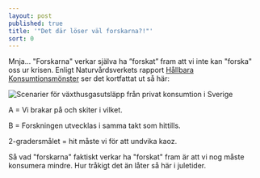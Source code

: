 ```yaml
---
layout: post
published: true
title: '"Det där löser väl forskarna?!"'
sort: 0
---
```






Mnja... "Forskarna" verkar själva ha ”forskat” fram att vi inte kan "forska" oss ur krisen. Enligt Naturvårdsverkets rapport [Hållbara Konsumtionsmönster](https://www.naturvardsverket.se/Documents/publikationer6400/978-91-620-6653-6.pdf?pid=14404) ser det kortfattat ut så här:

![Scenarier för växthusgasutsläpp från privat konsumtion i Sverige]({{site.baseurl}}/images/2gradersmaalet.jpg)

A = Vi brakar på och skiter i vilket.

B = Forskningen utvecklas i samma takt som hittills.

2-gradersmålet = hit måste vi för att undvika kaoz.

Så vad "forskarna" faktiskt verkar ha "forskat" fram är att vi nog måste konsumera mindre. Hur tråkigt det än låter så här i juletider.
